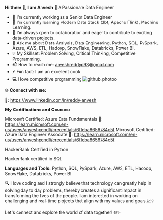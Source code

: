 **Hi there 👋, I am Anvesh** 
🚀 A Passionate Data Engineer 

- 🔭 I’m currently working as a Senior Data Engineer
- 🌱 I’m currently learning Modern Data Stack (dbt, Apache Flink), Machine Learning. 
- 👯 I'm always open to collaboration and eager to contribute to exciting data-driven projects.                                                              
- 💬 Ask me about Data Analysis, Data Engineering, Python, SQL, PySpark, Azure, AWS, ETL, Hadoop, SnowFlake, Databricks, Power BI. 
- 💡 My Skillset: Problem Solving, Critical Thinking, Competitive Programming. 
- 📫 How to reach me: anveshreddyp93@gmail.com
- ⚡ Fun fact: I am an excellent cook
- 💻 I love competitive programming         ![github_photoo](https://github.com/reddy-anvesh/reddy-anvesh/assets/149987255/f131943f-bd48-4366-a594-e35b4d03eb09)

🌐 **Connect with me:**

🔗: https://www.linkedin.com/in/reddy-anvesh 


**My Certifications and Courses:**

Microsoft Certified: Azure Data Fundamentals 🔗: https://learn.microsoft.com/en-us/users/anveshpendli/credentials/6f1eba8656784c5f
Microsoft Certified: Azure Data Engineer Associate 🔗: https://learn.microsoft.com/en-us/users/anveshpendli/credentials/6f1eba8656784c5f

HackerRank Certified in Python

HackerRank certified in SQL 


**Languages and Tools:**
Python, SQL, PySpark, Azure, AWS, ETL, Hadoop, SnowFlake, Databricks, Power BI

🔍 I love coding and I strongly believe that technology can greatly help in solving day to day problems, thereby creates a significant impact in transforming the lives of the people. I am interested in working on challenging and real-time projects that align with my values and goals.📈💡

Let's connect and explore the world of data together! 🌐✨
